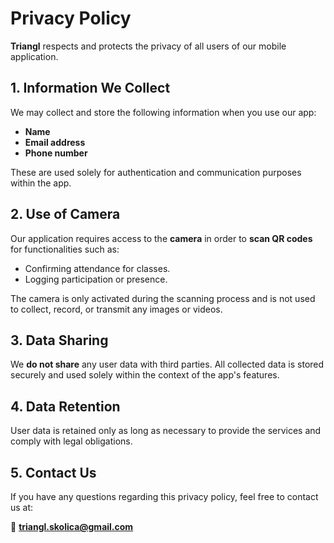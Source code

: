 # Privacy Policy

**Triangl** respects and protects the privacy of all users of our mobile application.

## 1. Information We Collect

We may collect and store the following information when you use our app:

- **Name**
- **Email address**
- **Phone number**

These are used solely for authentication and communication purposes within the app.

## 2. Use of Camera

Our application requires access to the **camera** in order to **scan QR codes** for functionalities such as:

- Confirming attendance for classes.
- Logging participation or presence.

The camera is only activated during the scanning process and is not used to collect, record, or transmit any images or videos.

## 3. Data Sharing

We **do not share** any user data with third parties. All collected data is stored securely and used solely within the context of the app's features.

## 4. Data Retention

User data is retained only as long as necessary to provide the services and comply with legal obligations.

## 5. Contact Us

If you have any questions regarding this privacy policy, feel free to contact us at:

📧 **triangl.skolica@gmail.com**